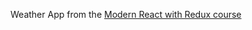 Weather App from the [Modern React with Redux course](https://www.udemy.com/react-redux/learn/v4/overview)
